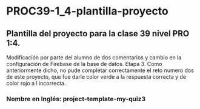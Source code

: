 # PROC39-1_4-plantilla-proyecto
## Plantilla del proyecto para la clase 39 nivel PRO 1:4.
Modificación por parte del alumno de dos comentarios y cambio en la configuración de Firebase de la base de datos. Etapa 3.
Como anteriormente dicho, no pude completar correctamente el reto numero dos de este proyecto, que fue darle color verde a la respuesta correcta y de color rojo a l incorrecta.
### Nombre en Inglés: project-template-my-quiz3
